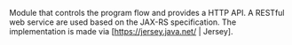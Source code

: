 Module that controls the program flow and provides a HTTP API. A RESTful web service are used based on the JAX-RS specification. The implementation is made via [https://jersey.java.net/ | Jersey].